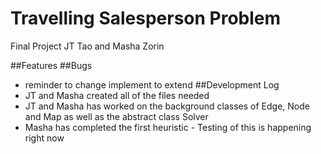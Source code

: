 # Travelling Salesperson Problem

Final Project
JT Tao and Masha Zorin

##Features
##Bugs
- reminder to change implement to extend
##Development Log
- JT and Masha created all of the files needed
- JT and Masha has worked on the background classes of Edge, Node and Map as well as the abstract class Solver
- Masha has completed the first heuristic - Testing of this is happening right now
